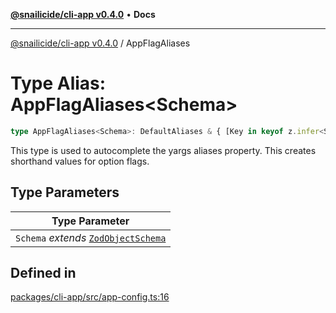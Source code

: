 [**@snailicide/cli-app v0.4.0**](../README.md) • **Docs**

---

[@snailicide/cli-app v0.4.0](../README.md) / AppFlagAliases

# Type Alias: AppFlagAliases\<Schema>

```ts
type AppFlagAliases<Schema>: DefaultAliases & { [Key in keyof z.infer<Schema>]?: string };
```

This type is used to autocomplete the yargs aliases property. This creates
shorthand values for option flags.

## Type Parameters

| Type Parameter                                             |
| ---------------------------------------------------------- |
| `Schema` _extends_ [`ZodObjectSchema`](ZodObjectSchema.md) |

## Defined in

[packages/cli-app/src/app-config.ts:16](https://github.com/gbtunney/snailicide-monorepo/blob/master/packages/cli-app/src/app-config.ts#L16)
